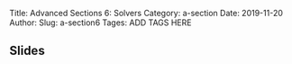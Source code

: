 Title: Advanced Sections 6: Solvers
Category: a-section
Date: 2019-11-20
Author: 
Slug: a-section6
Tages: ADD TAGS HERE


## Slides